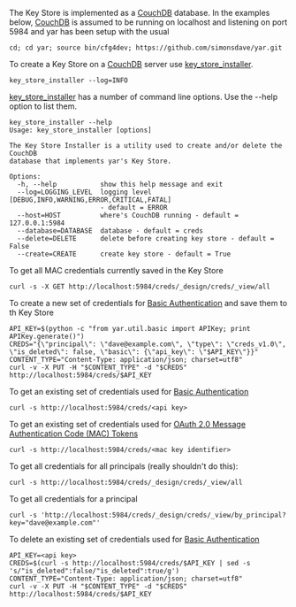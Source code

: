 The Key Store is implemented as a [CouchDB](http://couchdb.apache.org/) database.
In the examples below, [CouchDB](http://couchdb.apache.org/) is assumed to be running
on localhost and listening on port 5984 and yar has been setup with the usual
~~~~~
cd; cd yar; source bin/cfg4dev; https://github.com/simonsdave/yar.git
~~~~~

To create a Key Store on a [CouchDB](http://couchdb.apache.org/) server
use [key_store_installer](../../bin/key_store_installer).

~~~~~
key_store_installer --log=INFO
~~~~~

[key_store_installer](../../bin/key_store_installer) has a number of command
line options. Use the --help option to list them.

~~~~~
key_store_installer --help
Usage: key_store_installer [options]

The Key Store Installer is a utility used to create and/or delete the CouchDB
database that implements yar's Key Store.

Options:
  -h, --help           show this help message and exit
  --log=LOGGING_LEVEL  logging level [DEBUG,INFO,WARNING,ERROR,CRITICAL,FATAL]
                       - default = ERROR
  --host=HOST          where's CouchDB running - default = 127.0.0.1:5984
  --database=DATABASE  database - default = creds
  --delete=DELETE      delete before creating key store - default = False
  --create=CREATE      create key store - default = True
~~~~~

To get all MAC credentials currently saved in the Key Store

~~~~~~
curl -s -X GET http://localhost:5984/creds/_design/creds/_view/all
~~~~~~

To create a new set of credentials for
[Basic Authentication](http://en.wikipedia.org/wiki/Basic_authentication)
and save them to th Key Store

~~~~~
API_KEY=$(python -c "from yar.util.basic import APIKey; print APIKey.generate()")
CREDS="{\"principal\": \"dave@example.com\", \"type\": \"creds_v1.0\", \"is_deleted\": false, \"basic\": {\"api_key\": \"$API_KEY\"}}"
CONTENT_TYPE="Content-Type: application/json; charset=utf8"
curl -v -X PUT -H "$CONTENT_TYPE" -d "$CREDS" http://localhost:5984/creds/$API_KEY
~~~~~

To get an existing set of credentials used for
[Basic Authentication](http://en.wikipedia.org/wiki/Basic_authentication)

~~~~~
curl -s http://localhost:5984/creds/<api key>
~~~~~

To get an existing set of credentials used for
[OAuth 2.0 Message Authentication Code (MAC) Tokens](http://tools.ietf.org/html/draft-ietf-oauth-v2-http-mac-02)

~~~~~
curl -s http://localhost:5984/creds/<mac key identifier>
~~~~~

To get all credentials for all principals (really shouldn't do this):

~~~~~
curl -s http://localhost:5984/creds/_design/creds/_view/all
~~~~~

To get all credentials for a principal

~~~~~
curl -s 'http://localhost:5984/creds/_design/creds/_view/by_principal?key="dave@example.com"'
~~~~~

To delete an existing set of credentials used for
[Basic Authentication](http://en.wikipedia.org/wiki/Basic_authentication)

~~~~~
API_KEY=<api key>
CREDS=$(curl -s http://localhost:5984/creds/$API_KEY | sed -s 's/"is_deleted":false/"is_deleted":true/g')
CONTENT_TYPE="Content-Type: application/json; charset=utf8"
curl -v -X PUT -H "$CONTENT_TYPE" -d "$CREDS" http://localhost:5984/creds/$API_KEY
~~~~~
